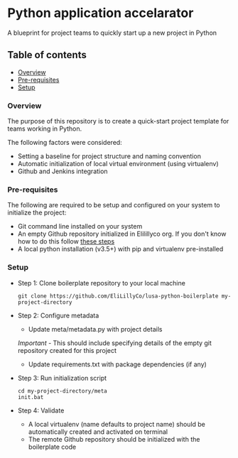 # Python application accelarator

A blueprint for project teams to quickly start up a new project in Python

## Table of contents
* [Overview](#overview)
* [Pre-requisites](#pre-requisites)
* [Setup](#setup)

### Overview
The purpose of this repository is to create a quick-start project template for teams working in Python.

The following factors were considered:
* Setting a baseline for project structure and naming convention
* Automatic initialization of local virtual environment (using virtualenv)
* Github and Jenkins integration

### Pre-requisites
The following are required to be setup and configured on your system to initialize the project:
* Git command line installed on your system
* An empty Github repository initialized in Elilillyco org. If you don't know how to do this follow [these steps](https://lilly.service-now.com/nav_to.do?uri=%2Fkb_view.do%3Fsysparm_article%3DKB2016891)
* A local python installation (v3.5+) with pip and virtualenv pre-installed


### Setup
- Step 1: Clone boilerplate repository to your local machine

    `git clone https://github.com/EliLillyCo/lusa-python-boilerplate my-project-directory`

- Step 2: Configure metadata
    - Update meta/metadata.py with project details
    
    *Important* - This should include specifying details of the empty git repository created for this project
    - Update requirements.txt with package dependencies (if any)

- Step 3: Run initialization script

    ```
    cd my-project-directory/meta
    init.bat
    ```

- Step 4: Validate
  - A local virtualenv (name defaults to project name) should be automatically created and activated on terminal
  - The remote Github repository should be  initialized with the boilerplate code